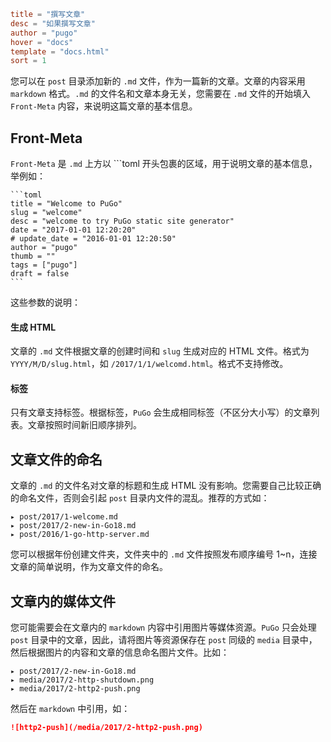 ```toml
title = "撰写文章"
desc = "如果撰写文章"
author = "pugo"
hover = "docs"
template = "docs.html"
sort = 1
```

您可以在 `post` 目录添加新的 `.md` 文件，作为一篇新的文章。文章的内容采用 `markdown` 格式。`.md` 的文件名和文章本身无关，您需要在 `.md` 文件的开始填入 `Front-Meta` 内容，来说明这篇文章的基本信息。

## Front-Meta

`Front-Meta` 是 `.md` 上方以 ```toml 开头包裹的区域，用于说明文章的基本信息，举例如：

    ```toml
    title = "Welcome to PuGo"
    slug = "welcome"
    desc = "welcome to try PuGo static site generator"
    date = "2017-01-01 12:20:20"
    # update_date = "2016-01-01 12:20:50"
    author = "pugo"
    thumb = ""
    tags = ["pugo"]
    draft = false
    ```

这些参数的说明：

#### 生成 HTML

文章的 `.md` 文件根据文章的创建时间和 `slug` 生成对应的 HTML 文件。格式为 `YYYY/M/D/slug.html`，如 `/2017/1/1/welcomd.html`。格式不支持修改。

#### 标签

只有文章支持标签。根据标签，`PuGo` 会生成相同标签（不区分大小写）的文章列表。文章按照时间新旧顺序排列。

## 文章文件的命名

文章的 `.md` 的文件名对文章的标题和生成 HTML 没有影响。您需要自己比较正确的命名文件，否则会引起 `post` 目录内文件的混乱。推荐的方式如：

    ▸ post/2017/1-welcome.md            
    ▸ post/2017/2-new-in-Go18.md           
    ▸ post/2016/1-go-http-server.md

您可以根据年份创建文件夹，文件夹中的 `.md` 文件按照发布顺序编号 1~n，连接文章的简单说明，作为文章文件的命名。

## 文章内的媒体文件

您可能需要会在文章内的 `markdown` 内容中引用图片等媒体资源。`PuGo` 只会处理 `post` 目录中的文章，因此，请将图片等资源保存在 `post` 同级的 `media` 目录中，然后根据图片的内容和文章的信息命名图片文件。比如：
          
    ▸ post/2017/2-new-in-Go18.md           
    ▸ media/2017/2-http-shutdown.png
    ▸ media/2017/2-http2-push.png

然后在 `markdown` 中引用，如：

```markdown
![http2-push](/media/2017/2-http2-push.png)
```


